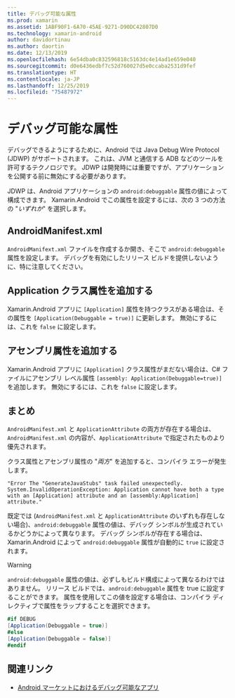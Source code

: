 ```yaml
---
title: デバッグ可能な属性
ms.prod: xamarin
ms.assetid: 1ABF90F1-6A70-45AE-9271-D90DC42807D0
ms.technology: xamarin-android
author: davidortinau
ms.author: daortin
ms.date: 12/13/2019
ms.openlocfilehash: 6e54dba0c832596818c5163dc4e14ad1e659e040
ms.sourcegitcommit: d0e6436edbf7c52d760027d5e0ccaba2531d9fef
ms.translationtype: HT
ms.contentlocale: ja-JP
ms.lasthandoff: 12/25/2019
ms.locfileid: "75487972"
---
```

# <a name="debuggable-attribute"></a>デバッグ可能な属性

デバッグできるようにするために、Android では Java Debug Wire Protocol (JDWP) がサポートされます。 これは、JVM と通信する ADB などのツールを許可するテクノロジです。 JDWP は開発時には重要ですが、アプリケーションを公開する前に無効にする必要があります。

JDWP は、Android アプリケーションの `android:debuggable` 属性の値によって構成できます。 Xamarin.Android でこの属性を設定するには、次の 3 つの方法の "_いずれか_" を選択します。

## <a name="androidmanifestxml"></a>AndroidManifest.xml

`AndroidManifext.xml` ファイルを作成するか開き、そこで `android:debuggable` 属性を設定します。 デバッグを有効にしたリリース ビルドを提供しないように、特に注意してください。

## <a name="add-an-application-class-attribute"></a>Application クラス属性を追加する

Xamarin.Android アプリに `[Application]` 属性を持つクラスがある場合は、その属性を `[Application(Debuggable = true)]` に更新します。 無効にするには、これを `false` に設定します。

## <a name="add-an-assembly-attribute"></a>アセンブリ属性を追加する

Xamarin.Android アプリに `[Application]` クラス属性がまだない場合は、C# ファイルにアセンブリ レベル属性 `[assembly: Application(Debuggable=true)]` を追加します。 無効にするには、これを `false` に設定します。

## <a name="summary"></a>まとめ

`AndroidManifest.xml` と `ApplicationAttribute` の両方が存在する場合は、`AndroidManifest.xml` の内容が、`ApplicationAttribute` で指定されたものより優先されます。

クラス属性とアセンブリ属性の "_両方_" を追加すると、コンパイラ エラーが発生します。

```error
"Error The "GenerateJavaStubs" task failed unexpectedly.
System.InvalidOperationException: Application cannot have both a type with an [Application] attribute and an [assembly:Application] attribute."
```

既定では (`AndroidManifest.xml` と `ApplicationAttribute` のいずれも存在しない場合)、`android:debuggable` 属性の値は、デバッグ シンボルが生成されているかどうかによって異なります。 デバッグ シンボルが存在する場合は、Xamarin.Android によって `android:debuggable` 属性が自動的に `true` に設定されます。

> [!WARNING]
> `android:debuggable` 属性の値は、必ずしもビルド構成によって異なるわけではありません。 リリース ビルドでは、`android:debuggable` 属性を true に設定することができます。 属性を使用してこの値を設定する場合は、コンパイラ ディレクティブで属性をラップすることを選択できます。
> 
> ```csharp
> #if DEBUG
> [Application(Debuggable = true)]
> #else
> [Application(Debuggable = false)]
> #endif
> ```

## <a name="related-links"></a>関連リンク

- [Android マーケットにおけるデバッグ可能なアプリ](https://labs.f-secure.com/archive/debuggable-apps-in-android-market/)
